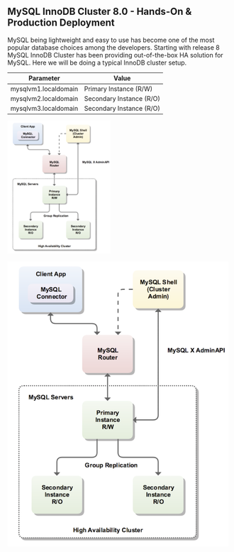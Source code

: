 ## MySQL InnoDB Cluster 8.0 - Hands-On & Production Deployment

MySQL being lightweight and easy to use has become one of the most popular database choices among the developers. Starting with release 8 MySQL InnoDB Cluster has been providing out-of-the-box HA solution for MySQL. Here we will be doing a typical InnoDB cluster setup.


| Parameter      | Value |
| ----------- | ----------- |
| mysqlvm1.localdomain      | Primary Instance  (R/W)     |
| mysqlvm2.localdomain      | Secondary Instance (R/O)     |
| mysqlvm3.localdomain      | Secondary Instance  (R/O)     |

<img src="imgs/innodb-cluster.png" alt="Cluster Architecture" height="300">

![Cluster Architecture](imgs/innodb-cluster.png)